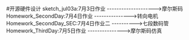 #开源硬件设计
sketch_jul03a:7月3日作业  -------------------->摩尔斯码
Homework_SecondDay:7月4日作业  --------------->转向电机
Homework_SecondDay_SEC:7月4日作业二 ---------->七段数码管
Homework_ThirdDay:7月5日作业   --------------->摩尔斯码仿真
